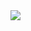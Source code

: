 <img src="https://user-images.githubusercontent.com/52347812/137624699-ce6bb7ee-eb84-46f1-ac69-c4b78b22db90.png">
